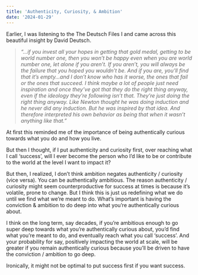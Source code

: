 ```yaml
---
title: 'Authenticity, Curiosity, & Ambition'
date: '2024-01-29'
---
```

Earlier, I was listening to the The Deutsch Files I and came across this beautiful insight by David Deutsch.

>*“…if you invest all your hopes in getting that gold medal, getting to be world number one, then you won’t be happy even when you are world number one, let alone if you aren’t. If you aren’t, you will always be the failure that you hoped you wouldn’t be. And if you are, you’ll find that it’s empty...and I don’t know who has it worse, the ones that fail or the ones that succeed. I think maybe a lot of people just need inspiration and once they’ve got that they do the right thing anyway, even if the ideology they’re following isn’t that. They’re just doing the right thing anyway. Like Newton thought he was doing induction and he never did any induction. But he was inspired by that idea. And therefore interpreted his own behavior as being that when it wasn’t anything like that.”*
>

At first this reminded me of the importance of being authentically curious towards what you do and how you live. 

But then I thought, if I put authenticity and curiosity first, over reaching what I call ‘success’, will I ever become the person who I’d like to be or contribute to the world at the level I want to impact it?

But then, I realized, I don’t think ambition negates authenticity / curiosity (vice versa). You can be authentically ambitious. The reason authenticity / curiosity might seem counterproductive for success at times is because it’s volatile, prone to change. But I think this is just us redefining what we do until we find what we’re meant to do. What’s important is having the conviction & ambition to do deep into what you’re authentically curious about.

I think on the long term, say decades, if you’re ambitious enough to go super deep towards what you’re authentically curious about, you’d find what you’re meant to do, and eventually reach what you call ‘success’. And your probability for say, positively impacting the world at scale, will be greater if you remain authentically curious because you’ll be driven to have the conviction / ambition to go deep.

Ironically, it might not be optimal to put success first if you want success.
